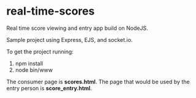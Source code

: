 # real-time-scores
Real time score viewing and entry app build on NodeJS.

Sample project using Express, EJS, and socket.io.

To get the project running:<br />
1) npm install<br />
2) node bin/www

The consumer page is <strong>scores.html</strong>.  The page that would be used by the entry person is <strong>score_entry.html</strong>.

